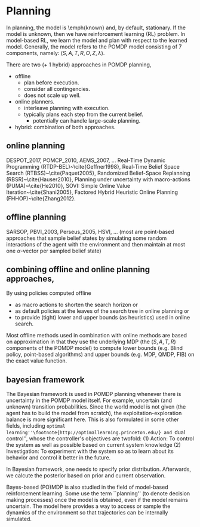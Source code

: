 # Planning
In planning, the model is \emph{known} and, by default, stationary.
If the model is unknown, then we have reinforcement learning (RL) problem.
In model-based RL, we learn the model and plan with respect to the learned model.
Generally, the model refers to the POMDP model consisting of 7 components, namely: $(S, A, T, R, O, Z, \lambda)$.

There are two (+ 1 hybrid) approaches in POMDP planning,
* offline
  * plan before execution.
  * consider all contingencies.
  * does not scale up well.
* online planners.
  * interleave planning with execution.
  * typically plans each step from the current belief.
    * potentially can handle large-scale planning.
* hybrid: combination of both approaches.


## online planning
DESPOT_2017, POMCP_2010, AEMS_2007, ...
Real-Time Dynamic Programming (RTDP-BEL)~\cite{Geffner1998},
Real-Time Belief Space Search (RTBSS)~\cite{Paquet2005},
Randomized Belief-Space Replanning (RBSR)~\cite{Hauser2010},
Planning under uncertainty with macro-actions (PUMA)~\cite{He2010},
SOVI: Simple Online Value Iteration~\cite{Shani2005},
Factored Hybrid Heuristic Online Planning (FHHOP)~\cite{Zhang2012}.

## offline planning
SARSOP, PBVI_2003, Perseus_2005, HSVI, ...
(most are point-based approaches that
sample belief states by simulating some random interactions of the agent
with the environment and then maintain at most one $\alpha$-vector per sampled belief state)

## combining offline and online planning approaches,
By using policies computed offline
* as macro actions to shorten the search horizon or
* as default policies at the leaves of the search tree in online planning or
* to provide (tight) lower and upper bounds (as heuristics) used in online search.

Most offline methods used in combination with online methods are based on approximation in that
they use the underlying MDP (the $(S, A, T, R)$ components of the POMDP model) to
compute lower bounds (e.g. Blind policy, point-based algorithms) and
upper bounds (e.g. MDP, QMDP, FIB) on the exact value function.

## bayesian framework
The Bayesian framework is used in POMDP planning whenever there is uncertainty in the POMDP model itself.
For example, uncertain (and unknown) transition probabilities.
Since the world model is not given (the agent has to build the model from scratch),
the exploitation-exploration balance is more significant here.
This is also formulated in some other fields, including
``optimal learning''\footnote{http://optimallearning.princeton.edu/} and
``dual control'', whose the controller's objectives are twofold:
(1) Action: To control the system as well as possible based on current system knowledge
(2) Investigation: To experiment with the system so as to learn about its behavior and control it better in the future.

In Bayesian framework, one needs to specify prior distribution.
Afterwards, we calcute the posterior based on prior and current observation.

Bayes-based (PO)MDP is also studied in the field of model-based reinforcement learning.
Some use the term ``planning'' (to denote decision making processes) once the model is obtained, even if the model remains uncertain.
The model here provides a way to access or sample the dynamics of the environment so that trajectories can be internally simulated.
